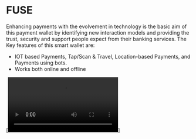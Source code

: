 # FUSE
Enhancing payments with the evolvement in technology is the basic aim of this payment wallet by identifying new interaction models and providing the trust, security and support people expect from their banking services.
The Key features of this smart wallet are:
- IOT based Payments, Tap/Scan & Travel, Location-based Payments, and Payments using bots.
- Works both online and offline

[![OVERVIEW](https://github.com/akshaykant/FUSE/blob/master/Fuse%20Pay.mp4)]

